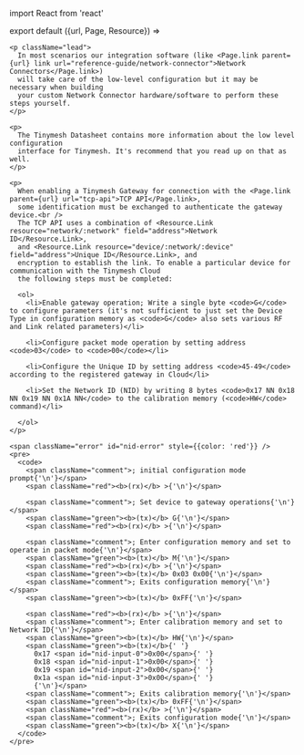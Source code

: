

import React from 'react'

export default ({url, Page, Resource}) =>
  <Page url={url} weight={100} name="Manually Configuring Tinymesh Gateways" collapse>

    <p className="lead">
      In most scenarios our integration software (like <Page.link parent={url} link url="reference-guide/network-connector">Network Connectors</Page.link>)
      will take care of the low-level configuration but it may be necessary when building
      your custom Network Connector hardware/software to perform these steps yourself.
    </p>

    <p>
      The Tinymesh Datasheet contains more information about the low level configuration
      interface for Tinymesh. It's recommend that you read up on that as well.
    </p>

    <p>
      When enabling a Tinymesh Gateway for connection with the <Page.link parent={url} url="tcp-api">TCP API</Page.link>,
      some identification must be exchanged to authenticate the gateway device.<br />
      The TCP API uses a combination of <Resource.Link resource="network/:network" field="address">Network ID</Resource.Link>,
      and <Resource.Link resource="device/:network/:device" field="address">Unique ID</Resource.Link>, and
      encryption to establish the link. To enable a particular device for communication with the Tinymesh Cloud
      the following steps must be completed:

      <ol>
        <li>Enable gateway operation; Write a single byte <code>G</code> to configure parameters (it's not sufficient to just set the Device Type in configuration memory as <code>G</code> also sets various RF and Link related parameters)</li>

        <li>Configure packet mode operation by setting address <code>03</code> to <code>00</code></li>

        <li>Configure the Unique ID by setting address <code>45-49</code> according to the registered gateway in Cloud</li>

        <li>Set the Network ID (NID) by writing 8 bytes <code>0x17 NN 0x18 NN 0x19 NN 0x1A NN</code> to the calibration memory (<code>HW</code> command)</li>

      </ol>
    </p>

    <span className="error" id="nid-error" style={{color: 'red'}} />
    <pre>
      <code>
        <span className="comment">; initial configuration mode prompt{'\n'}</span>
        <span className="red"><b>(rx)</b> >{'\n'}</span>

        <span className="comment">; Set device to gateway operations{'\n'}</span>
        <span className="green"><b>(tx)</b> G{'\n'}</span>
        <span className="red"><b>(rx)</b> >{'\n'}</span>

        <span className="comment">; Enter configuration memory and set to operate in packet mode{'\n'}</span>
        <span className="green"><b>(tx)</b> M{'\n'}</span>
        <span className="red"><b>(rx)</b> >{'\n'}</span>
        <span className="green"><b>(tx)</b> 0x03 0x00{'\n'}</span>
        <span className="comment">; Exits configuration memory{'\n'}</span>
        <span className="green"><b>(tx)</b> 0xFF{'\n'}</span>

        <span className="red"><b>(rx)</b> >{'\n'}</span>
        <span className="comment">; Enter calibration memory and set to Network ID{'\n'}</span>
        <span className="green"><b>(tx)</b> HW{'\n'}</span>
        <span className="green"><b>(tx)</b>{' '}
          0x17 <span id="nid-input-0">0x00</span>{' '}
          0x18 <span id="nid-input-1">0x00</span>{' '}
          0x19 <span id="nid-input-2">0x00</span>{' '}
          0x1a <span id="nid-input-3">0x00</span>{' '}
          {'\n'}</span>
        <span className="comment">; Exits calibration memory{'\n'}</span>
        <span className="green"><b>(tx)</b> 0xFF{'\n'}</span>
        <span className="red"><b>(rx)</b> >{'\n'}</span>
        <span className="comment">; Exits configuration mode{'\n'}</span>
        <span className="green"><b>(tx)</b> X{'\n'}</span>
      </code>
    </pre>
  </Page>
